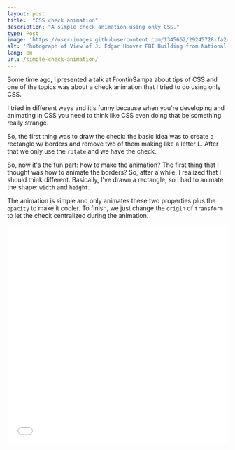 ```yaml
---
layout: post
title:  "CSS check animation"
description: "A simple check animation using only CSS."
type: Post
image: 'https://user-images.githubusercontent.com/1345662/29245728-fa2e38a4-7fb9-11e7-9581-655628e53093.jpg'
alt: 'Photograph of View of J. Edgar Hoover FBI Building from National Archives Roof'
lang: en
url: /simple-check-animation/
---
```


Some time ago, I presented a talk at FrontinSampa about tips of CSS and one of the topics was about a check animation that I tried to do using only CSS.

I tried in different ways and it's funny because when you're developing and animating in CSS you need to think like CSS even doing that be something really strange.

So, the first thing was to draw the check: the basic idea was to create a rectangle w/ borders and remove two of them making like a letter L. After that we only use the `rotate` and we have the check.

So, now it's the fun part: how to make the animation? The first thing that I thought was how to animate the borders? So, after a while, I realized that I should think different. Basically, I've drawn a rectangle, so I had to animate the shape: `width` and `height`.

The animation is simple and only animates these two properties plus the `opacity` to make it cooler. To finish, we just change the `origin` of `transform` to let the check centralized during the animation.

<iframe height='500' scrolling='no' title='Check animation' src='//codepen.io/raphaelfabeni/embed/vJxKZM/?height=428&theme-id=4240&default-tab=css,result&embed-version=2' frameborder='no' allowtransparency='true' allowfullscreen='true' style='width: 100%;'>
</iframe>
